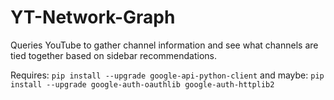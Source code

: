 # YT-Network-Graph
Queries YouTube to gather channel information and see what channels are tied together based on sidebar recommendations.

Requires:
`pip install --upgrade google-api-python-client`
and maybe:
`pip install --upgrade google-auth-oauthlib google-auth-httplib2`
